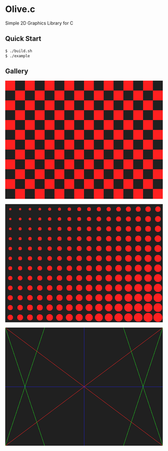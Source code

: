 # Olive.c

Simple 2D Graphics Library for C

## Quick Start

```console 
$ ./build.sh
$ ./example
```

## Gallery

![checker](./imgs/checker.png)

![circle](./imgs/circle.png)

![lines](./imgs/lines.png)


